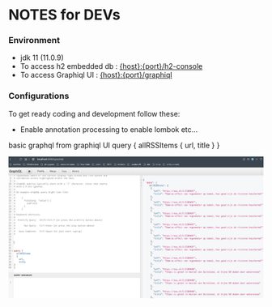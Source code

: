 # NOTES for DEVs

### Environment
* jdk 11 (11.0.9)
* To access h2 embedded db  : [{host}:{port}/h2-console](http://localhost:8080/h2-console)
* To access Graphiql UI     : [{host}:{port}/graphiql](http://localhost:8080/graphiql)

### Configurations
To get ready coding and development follow these:

* Enable annotation processing to enable lombok etc...

basic graphql from graphiql UI 
query {
    allRSSItems
        {
            url,
            title 
        }
    }

![grapql sample](resources/graphql.png?raw=true)

